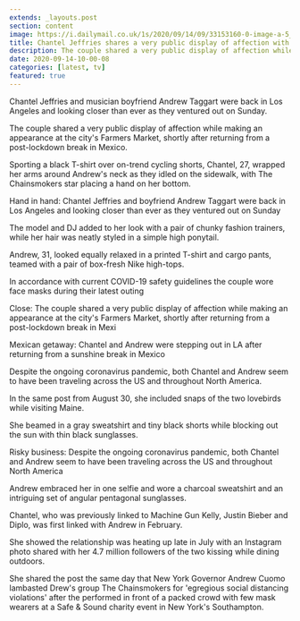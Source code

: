```yaml
---
extends: _layouts.post
section: content
image: https://i.dailymail.co.uk/1s/2020/09/14/09/33153160-0-image-a-5_1600073433052.jpg 
title: Chantel Jeffries shares a very public display of affection with boyfriend Andrew Taggart 
description: The couple shared a very public display of affection while making an appearance at the citys Farmers Market, shortly after returning from a post-lockdown break in Mexico. 
date: 2020-09-14-10-00-08 
categories: [latest, tv] 
featured: true 
--- 
```

Chantel Jeffries and musician boyfriend Andrew Taggart were back in Los Angeles and looking closer than ever as they ventured out on Sunday. 

The couple shared a very public display of affection while making an appearance at the city's Farmers Market, shortly after returning from a post-lockdown break in Mexico. 

Sporting a black T-shirt over on-trend cycling shorts, Chantel, 27, wrapped her arms around Andrew's neck as they idled on the sidewalk, with The Chainsmokers star placing a hand on her bottom. 

Hand in hand: Chantel Jeffries and boyfriend Andrew Taggart were back in Los Angeles and looking closer than ever as they ventured out on Sunday

The model and DJ added to her look with a pair of chunky fashion trainers, while her hair was neatly styled in a simple high ponytail. 

Andrew, 31, looked equally relaxed in a printed T-shirt and cargo pants, teamed with a pair of box-fresh Nike high-tops. 

In accordance with current COVID-19 safety guidelines the couple wore face masks during their latest outing  

Close: The couple shared a very public display of affection while making an appearance at the city's Farmers Market, shortly after returning from a post-lockdown break in Mexi

Mexican getaway: Chantel and Andrew were stepping out in LA after returning from a sunshine break in Mexico 

Despite the ongoing coronavirus pandemic, both Chantel and Andrew seem to have been traveling across the US and throughout North America.

In the same post from August 30, she included snaps of the two lovebirds while visiting Maine.

She beamed in a gray sweatshirt and tiny black shorts while blocking out the sun with thin black sunglasses.

Risky business: Despite the ongoing coronavirus pandemic, both Chantel and Andrew seem to have been traveling across the US and throughout North America

Andrew embraced her in one selfie and wore a charcoal sweatshirt and an intriguing set of angular pentagonal sunglasses.

Chantel, who was previously linked to Machine Gun Kelly, Justin Bieber and Diplo, was first linked with Andrew in February.

She showed the relationship was heating up late in July with an Instagram photo shared with her 4.7 million followers of the two kissing while dining outdoors.

She shared the post the same day that New York Governor Andrew Cuomo lambasted Drew's group The Chainsmokers for 'egregious social distancing violations' after the performed in front of a packed crowd with few mask wearers at a Safe & Sound charity event in New York's Southampton.

